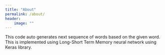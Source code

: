 ```yaml
---
title: "About"
permalink: /about/
header:
	image: ""
---
```


This code auto generates next sequence of words based on the given word. This is implemented using Long-Short Term Memory neural network using Keras library.